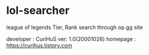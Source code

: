 # lol-searcher
league of legends Tier, Rank search through op.gg site

developer : CuriHuS
ver: 1.0(20001026)
homepage : https://curihus.tistory.com
